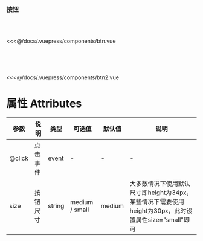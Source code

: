 ### 按钮
<br/>

<btn />

<br>

<<<@/docs/.vuepress/components/btn.vue

<br>
<br>

<btn2 />

<br>


<<<@/docs/.vuepress/components/btn2.vue


# 属性 Attributes

| 参数 | 说明 | 类型 | 可选值 | 默认值 | 说明 |
| ------ | ------ | ------ | ------ | ------ | ------ |
| @click | 点击事件 | event | - | - | - |
| size | 按钮尺寸 | string | medium / small | medium | 大多数情况下使用默认尺寸即height为34px，某些情况下需要使用height为30px，此时设置属性size="small"即可|

